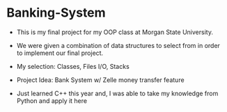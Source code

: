 # Banking-System
- This is my final project for my OOP class at Morgan State University.
- We were given a combination of data structures to select from in order to implement
  our final project.
- My selection: Classes, Files I/O, Stacks
- Project Idea: Bank System w/ Zelle money transfer feature

- Just learned C++ this year and, I was able to take my knowledge from Python and apply it here
